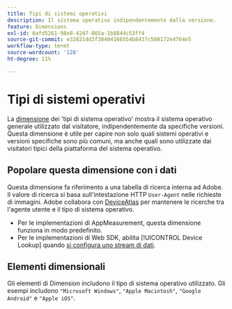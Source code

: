 ```yaml
---
title: Tipi di sistemi operativi
description: Il sistema operativo indipendentemente dalla versione.
feature: Dimensions
exl-id: 0afd5261-98e8-4247-865a-1b8844c53ff4
source-git-commit: e32821dd3f30404166554b8437c508172e4764e5
workflow-type: tm+mt
source-wordcount: '128'
ht-degree: 11%

---
```


# Tipi di sistemi operativi

La [dimensione](overview.md) dei &#39;tipi di sistema operativo&#39; mostra il sistema operativo generale utilizzato dal visitatore, indipendentemente da specifiche versioni. Questa dimensione è utile per capire non solo quali sistemi operativi e versioni specifiche sono più comuni, ma anche quali sono utilizzate dai visitatori tipici della piattaforma del sistema operativo.

## Popolare questa dimensione con i dati

Questa dimensione fa riferimento a una tabella di ricerca interna ad Adobe. Il valore di ricerca si basa sull&#39;intestazione HTTP `User-Agent` nelle richieste di immagini. Adobe collabora con [DeviceAtlas](https://deviceatlas.com/) per mantenere le ricerche tra l&#39;agente utente e il tipo di sistema operativo.

* Per le implementazioni di AppMeasurement, questa dimensione funziona in modo predefinito.
* Per le implementazioni di Web SDK, abilita [!UICONTROL Device Lookup] quando [si configura uno stream di dati](https://experienceleague.adobe.com/docs/experience-platform/datastreams/configure.html?lang=it).

## Elementi dimensionali

Gli elementi di Dimension includono il tipo di sistema operativo utilizzato. Gli esempi includono `"Microsoft Windows"`, `"Apple Macintosh"`, `"Google Android"` e `"Apple iOS"`.
